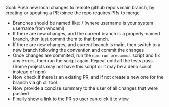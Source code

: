 Goal: Push new local changes to remote github repo's main branch, by creating or updating a PR (since the repo requires PRs to merge.

- Branches should be named like: <username>/<descriptive-name> (where username is your system username from whoami)
- If there are new changes, and the current branch is a properly-named branch, then just commit them to that branch.
- If there are new changes, and current branch is main, then switch to a new branch following the convention and commit the changes
- Once changes are commited, run the `npm run precommit` script and fix any errors, then run the script again. Repeat until all the tests pass. (Some projects may not have this script or it may be a deno script instead of npm)
- Now check if there is an existing PR, and if not create a new one for the branch via gh cli tool
- Now provide a concise summary to the user of all changes that were pushed
- Finally show a link to the PR so user can click it to view

